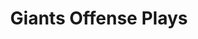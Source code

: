 ---
layout: playbook
title: Giants Offense Plays
team: giants
unit: offense
permalink: /giants/offense/
---